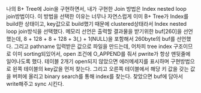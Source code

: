 나의 B+ Tree에 Join을 구현하면서, 내가 구현한 Join 방법은
Index nested loop join방법이다.
이 방법을 선택한 이유는 너무나 자연스럽게 이미 B+ Tree가 Index를 build한 상태이고, 
key값으로 build했기 때문에 clustered상태라서 Index nested loop join방식을 선택했다.
메모리 선언은 출력할 결과물을 받기위한 buf[260]을 선언했는데, 8 + 128 + 8 + 128 + 3(,) + 1(NULL)을 포함해서 260byte의 buf를 선언했다.
그리고 pathname 입력받은 값으로 파일을 만드는데, 어차피 tree index 구조이므로 이미 sorting되있어서,
open 조건에 O_APPEND를 줘서 pwrite가 항상 맨뒷줄에 일어나도록 했다.
테이블 2개기 open되지 않았으면 에러메세지를 표시하며
구현방법으로 왼쪽 테이블의 key값을 먼저 찾는다.
그리고 오른쪽 테이블에서 해당 키 값을 갖는 값을 버퍼에 올리고 binary search를 통해 index를 찾는다.
찾았으면 buf에 담아서 write해주고 sync 시킨다.